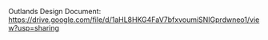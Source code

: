 Outlands
Design Document: https://drive.google.com/file/d/1aHL8HKG4FaV7bfxvoumiSNIGprdwneo1/view?usp=sharing
